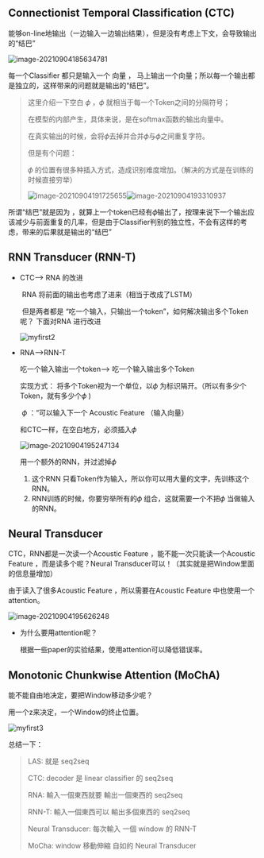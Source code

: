 ## Connectionist Temporal Classification (CTC)

能够on-line地输出（一边输入一边输出结果），但是没有考虑上下文，会导致输出的“结巴”

![image-20210904185634781](https://gitee.com/pinboy/typora-image/raw/master/img/202109041856848.png)



每一个Classifier  都只是输入一个 向量 ， 马上输出一个向量；所以每一个输出都是独立的，这样带来的问题就是输出的“结巴”。

>  这里介绍一下空白 𝜙 ，𝜙 就相当于每一个Token之间的分隔符号；
>
> 在模型的内部产生，具体来说，是在softmax函数的输出向量中。
>
> 在真实输出的时候，会将𝜙去掉并合并𝜙与𝜙之间重复字符。
>
> 但是有个问题： 
>
> 𝜙 的位置有很多种插入方式，造成识别难度增加。（解决的方式是在训练的时候直接穷举）
>
> ![image-20210904191725655](https://gitee.com/pinboy/typora-image/raw/master/img/202109041917724.png)![image-20210904193310937](https://gitee.com/pinboy/typora-image/raw/master/img/202109041933014.png)

所谓“结巴”就是因为 ，就算上一个token已经有𝜙输出了，按理来说下一个输出应该减少与前面重复的几率，但是由于Classifier判别的独立性，不会有这样的考虑，带来的后果就是输出的“结巴”



## RNN Transducer (RNN-T)

- CTC--> RNA 的改进

  ​		RNA 将前面的输出也考虑了进来（相当于改成了LSTM）

  ​		但是两者都是 “吃一个输入，只输出一个token”，如何解决输出多个Token呢？ 下面对RNA 进行改进

  ![myfirst2](https://gitee.com/pinboy/typora-image/raw/master/img/202109041937647.gif)

- RNA-->RNN-T

  吃一个输入输出一个token--> 吃一个输入输出多个Token

  实现方式： 将多个Token视为一个单位，以𝜙  为标识隔开。（所以有多少个Token，就有多少个𝜙 )

  ​				𝜙 ：“可以输入下一个 Acoustic Feature （输入向量） 

  和CTC一样，在空白地方，必须插入𝜙 

  

  ![image-20210904195247134](https://gitee.com/pinboy/typora-image/raw/master/img/202109041952216.png)


  用一个额外的RNN，并过滤掉𝜙 

  1. 这个RNN 只看Token作为输入，所以你可以用大量的文字，先训练这个RNN。
  2. RNN训练的时候，你要穷举所有的𝜙 组合，这就需要一个不把𝜙 当做输入的RNN。

## Neural Transducer

CTC，RNN都是一次读一个Acoustic Feature ，能不能一次只能读一个Acoustic Feature ，而是读多个呢？Neural Transducer可以！（其实就是把Window里面的信息量增加）

由于读入了很多Acoustic Feature ，所以需要在Acoustic Feature 中也使用一个attention。

![image-20210904195626248](https://gitee.com/pinboy/typora-image/raw/master/img/202109041956316.png)

- 为什么要用attention呢？

  根据一些paper的实验结果，使用attention可以降低错误率。

## Monotonic Chunkwise Attention (MoChA)

能不能自由地决定，要把Window移动多少呢？

用一个z来决定，一个Window的终止位置。

![myfirst3](https://gitee.com/pinboy/typora-image/raw/master/img/202109042002723.gif)





总结一下：

> LAS: 就是 seq2seq
>
> CTC: decoder 是 linear classifier 的 seq2seq 
>
> RNA: 輸入一個東西就要 輸出一個東西的 seq2seq
>
> RNN-T: 輸入一個東西可以 輸出多個東西的 seq2seq 
>
> Neural Transducer: 每次輸入 一個 window 的 RNN-T 
>
> MoCha: window 移動伸縮 自如的 Neural Transducer

